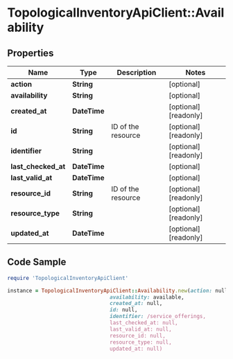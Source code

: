 # TopologicalInventoryApiClient::Availability

## Properties

Name | Type | Description | Notes
------------ | ------------- | ------------- | -------------
**action** | **String** |  | [optional] 
**availability** | **String** |  | [optional] 
**created_at** | **DateTime** |  | [optional] [readonly] 
**id** | **String** | ID of the resource | [optional] [readonly] 
**identifier** | **String** |  | [optional] [readonly] 
**last_checked_at** | **DateTime** |  | [optional] 
**last_valid_at** | **DateTime** |  | [optional] 
**resource_id** | **String** | ID of the resource | [optional] [readonly] 
**resource_type** | **String** |  | [optional] [readonly] 
**updated_at** | **DateTime** |  | [optional] [readonly] 

## Code Sample

```ruby
require 'TopologicalInventoryApiClient'

instance = TopologicalInventoryApiClient::Availability.new(action: null,
                                 availability: available,
                                 created_at: null,
                                 id: null,
                                 identifier: /service_offerings,
                                 last_checked_at: null,
                                 last_valid_at: null,
                                 resource_id: null,
                                 resource_type: null,
                                 updated_at: null)
```



